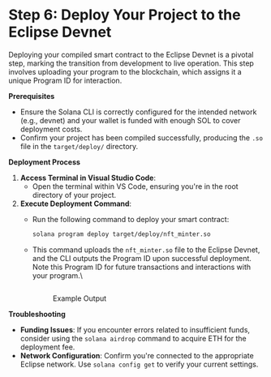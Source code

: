# Step 6: Deploy Your Project to the Eclipse Devnet

Deploying your compiled smart contract to the Eclipse Devnet is a pivotal step, marking the transition from development to live operation. This step involves uploading your program to the blockchain, which assigns it a unique Program ID for interaction.

**Prerequisites**

* Ensure the Solana CLI is correctly configured for the intended network (e.g., devnet) and your wallet is funded with enough SOL to cover deployment costs.
* Confirm your project has been compiled successfully, producing the `.so` file in the `target/deploy/` directory.

**Deployment Process**

1. **Access Terminal in Visual Studio Code**:
   * Open the terminal within VS Code, ensuring you're in the root directory of your project.
2. **Execute Deployment Command**:
   *   Run the following command to deploy your smart contract:

       ```bash
       solana program deploy target/deploy/nft_minter.so
       ```
   *   This command uploads the `nft_minter.so` file to the Eclipse Devnet, and the CLI outputs the Program ID upon successful deployment. Note this Program ID for future transactions and interactions with your program.\


       <figure><img src="https://lh7-us.googleusercontent.com/V68rUuJVdJNKmlHXST3ZgOapT8IopZ7vYByx3xvHy0-7GGqNnSvnnbww4SohSQR_tNYyZbtnggCjVx23C7uhVskozd4CYx-KTAz2OhPLuNWnsBocOiOJiHUX7kf5UttLkfkHbIXNjVSiM868fV9D1uM" alt=""><figcaption><p>Example Output</p></figcaption></figure>

**Troubleshooting**

* **Funding Issues**: If you encounter errors related to insufficient funds, consider using the `solana airdrop` command to acquire ETH for the deployment fee.
* **Network Configuration**: Confirm you're connected to the appropriate Eclipse network. Use `solana config get` to verify your current settings.
